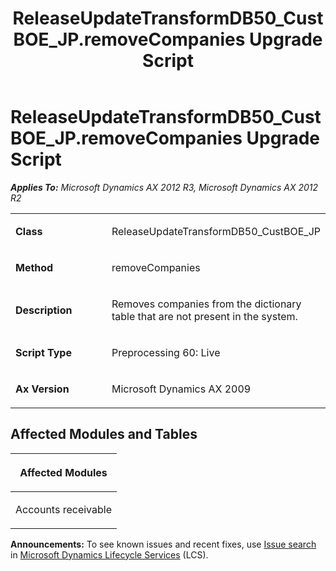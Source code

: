 ﻿---
title: ReleaseUpdateTransformDB50_CustBOE_JP.removeCompanies Upgrade Script
TOCTitle: ReleaseUpdateTransformDB50_CustBOE_JP.removeCompanies Upgrade Script
ms:assetid: d60b2c05-01f7-6005-bbca-a613361548ff
ms:mtpsurl: https://msdn.microsoft.com/en-us/library/JJ687059(v=AX.60)
ms:contentKeyID: 49711507
ms.date: 05/18/2015
mtps_version: v=AX.60
---

# ReleaseUpdateTransformDB50\_CustBOE\_JP.removeCompanies Upgrade Script 


_**Applies To:** Microsoft Dynamics AX 2012 R3, Microsoft Dynamics AX 2012 R2_

<table>
<colgroup>
<col style="width: 50%" />
<col style="width: 50%" />
</colgroup>
<tbody>
<tr class="odd">
<td><p><strong>Class</strong></p></td>
<td><p>ReleaseUpdateTransformDB50_CustBOE_JP</p></td>
</tr>
<tr class="even">
<td><p><strong>Method</strong></p></td>
<td><p>removeCompanies</p></td>
</tr>
<tr class="odd">
<td><p><strong>Description</strong></p></td>
<td><p>Removes companies from the dictionary table that are not present in the system.</p></td>
</tr>
<tr class="even">
<td><p><strong>Script Type</strong></p></td>
<td><p>Preprocessing 60: Live</p></td>
</tr>
<tr class="odd">
<td><p><strong>Ax Version</strong></p></td>
<td><p>Microsoft Dynamics AX 2009</p></td>
</tr>
</tbody>
</table>


## Affected Modules and Tables

<table>
<colgroup>
<col style="width: 100%" />
</colgroup>
<thead>
<tr class="header">
<th><p>Affected Modules</p></th>
</tr>
</thead>
<tbody>
<tr class="odd">
<td><p>Accounts receivable</p></td>
</tr>
</tbody>
</table>

  
**Announcements:** To see known issues and recent fixes, use [Issue search](http://go.microsoft.com/fwlink/?linkid=389258) in [Microsoft Dynamics Lifecycle Services](http://go.microsoft.com/fwlink/?linkid=306505) (LCS).


